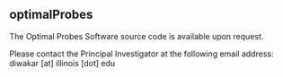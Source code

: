 ## optimalProbes

The Optimal Probes Software source code is available upon request. 

Please contact the Principal Investigator at the following email address: <br>
diwakar [at] illinois [dot] edu 
